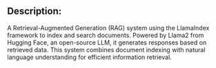 ## Description:
A Retrieval-Augmented Generation (RAG) system using the LlamaIndex framework to index and search documents. Powered by Llama2 from Hugging Face, an open-source LLM, it generates responses based on retrieved data. This system combines document indexing with natural language understanding for efficient information retrieval.
